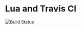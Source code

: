 # Lua and Travis CI

[![Build Status](https://travis-ci.com/kayaman/lua-travis-ci.svg?branch=master)](https://travis-ci.com/kayaman/lua-travis-ci)